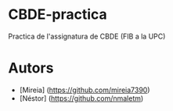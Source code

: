 CBDE-practica
=============

Practica de l'assignatura de CBDE (FIB a la UPC)

Autors
======
- [Mireia] (https://github.com/mireia7390)
- [Néstor] (https://github.com/nmaletm)
